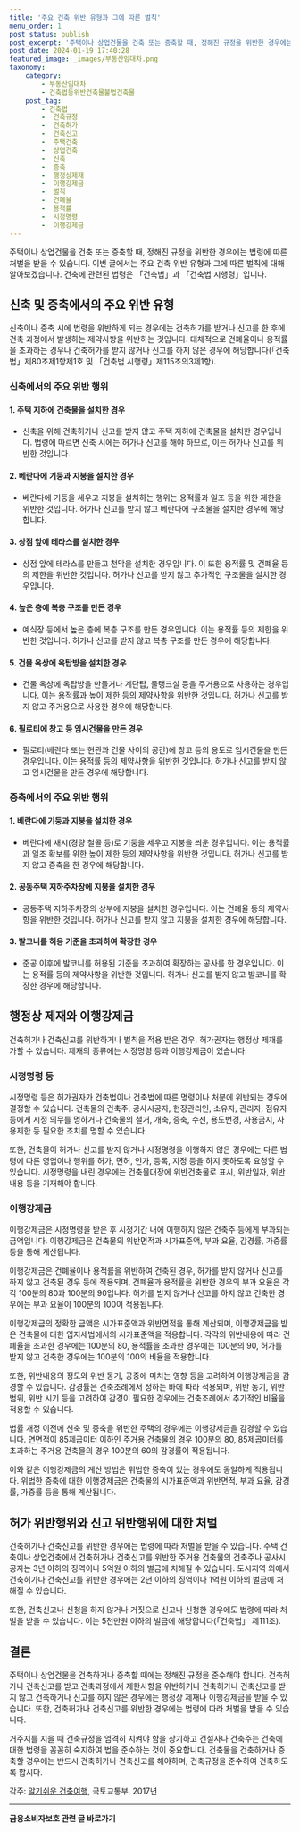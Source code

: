 ```yaml
---
title: '주요 건축 위반 유형과 그에 따른 벌칙'
menu_order: 1
post_status: publish
post_excerpt: '주택이나 상업건물을 건축 또는 증축할 때, 정해진 규정을 위반한 경우에는 법령에 따른 처벌을 받을 수 있습니다. 이번 글에서는 주요 건축 위반 유형과 그에 따른 벌칙에 대해 알아보겠습니다. 건축에 관련된 법령은  건축법 과  건축법 시행령 입니다.'
post_date: 2024-01-19 17:40:28
featured_image: _images/부동산임대차.png
taxonomy:
    category:
        - 부동산임대차
        - 건축법등위반건축물불법건축물
    post_tag:
        - 건축법
        -  건축규정
        -  건축허가
        -  건축신고
        -  주택건축
        -  상업건축
        -  신축
        -  증축
        -  행정상제재
        -  이행강제금
        -  벌칙
        -  건폐율
        -  용적률
        -  시정명령
        -  이행강제금
---
```



주택이나 상업건물을 건축 또는 증축할 때, 정해진 규정을 위반한 경우에는 법령에 따른 처벌을 받을 수 있습니다. 이번 글에서는 주요 건축 위반 유형과 그에 따른 벌칙에 대해 알아보겠습니다. 건축에 관련된 법령은 「건축법」과 「건축법 시행령」입니다.

## 신축 및 증축에서의 주요 위반 유형

신축이나 증축 시에 법령을 위반하게 되는 경우에는 건축허가를 받거나 신고를 한 후에 건축 과정에서 발생하는 제약사항을 위반하는 것입니다. 대체적으로 건폐율이나 용적률을 초과하는 경우나 건축허가를 받지 않거나 신고를 하지 않은 경우에 해당합니다(「건축법」제80조제1항제1호 및 「건축법 시행령」제115조의3제1항).

### 신축에서의 주요 위반 행위

#### 1. 주택 지하에 건축물을 설치한 경우
- 신축을 위해 건축허가나 신고를 받지 않고 주택 지하에 건축물을 설치한 경우입니다. 법령에 따르면 신축 시에는 허가나 신고를 해야 하므로, 이는 허가나 신고를 위반한 것입니다.

#### 2. 베란다에 기둥과 지붕을 설치한 경우
- 베란다에 기둥을 세우고 지붕을 설치하는 행위는 용적률과 일조 등을 위한 제한을 위반한 것입니다. 허가나 신고를 받지 않고 베란다에 구조물을 설치한 경우에 해당합니다.

#### 3. 상점 앞에 테라스를 설치한 경우
- 상점 앞에 테라스를 만들고 천막을 설치한 경우입니다. 이 또한 용적률 및 건폐율 등의 제한을 위반한 것입니다. 허가나 신고를 받지 않고 추가적인 구조물을 설치한 경우입니다.

#### 4. 높은 층에 복층 구조를 만든 경우
- 예식장 등에서 높은 층에 복층 구조를 만든 경우입니다. 이는 용적률 등의 제한을 위반한 것입니다. 허가나 신고를 받지 않고 복층 구조를 만든 경우에 해당합니다.

#### 5. 건물 옥상에 옥탑방을 설치한 경우
- 건물 옥상에 옥탑방을 만들거나 계단탑, 물탱크실 등을 주거용으로 사용하는 경우입니다. 이는 용적률과 높이 제한 등의 제약사항을 위반한 것입니다. 허가나 신고를 받지 않고 주거용으로 사용한 경우에 해당합니다.

#### 6. 필로티에 창고 등 임시건물을 만든 경우
- 필로티(베란다 또는 현관과 건물 사이의 공간)에 창고 등의 용도로 임시건물을 만든 경우입니다. 이는 용적률 등의 제약사항을 위반한 것입니다. 허가나 신고를 받지 않고 임시건물을 만든 경우에 해당합니다.

### 증축에서의 주요 위반 행위

#### 1. 베란다에 기둥과 지붕을 설치한 경우
- 베란다에 새시(경량 철골 등)로 기둥을 세우고 지붕을 씌운 경우입니다. 이는 용적률과 일조 확보를 위한 높이 제한 등의 제약사항을 위반한 것입니다. 허가나 신고를 받지 않고 증축을 한 경우에 해당합니다.

#### 2. 공동주택 지하주차장에 지붕을 설치한 경우
- 공동주택 지하주차장의 상부에 지붕을 설치한 경우입니다. 이는 건폐율 등의 제약사항을 위반한 것입니다. 허가나 신고를 받지 않고 지붕을 설치한 경우에 해당합니다.

#### 3. 발코니를 허용 기준을 초과하여 확장한 경우
- 준공 이후에 발코니를 허용된 기준을 초과하여 확장하는 공사를 한 경우입니다. 이는 용적률 등의 제약사항을 위반한 것입니다. 허가나 신고를 받지 않고 발코니를 확장한 경우에 해당합니다.

## 행정상 제재와 이행강제금

건축허가나 건축신고를 위반하거나 벌칙을 적용 받은 경우, 허가권자는 행정상 제재를 가할 수 있습니다. 제재의 종류에는 시정명령 등과 이행강제금이 있습니다.

### 시정명령 등

시정명령 등은 허가권자가 건축법이나 건축법에 따른 명령이나 처분에 위반되는 경우에 결정할 수 있습니다. 건축물의 건축주, 공사시공자, 현장관리인, 소유자, 관리자, 점유자 등에게 시정 의무를 명하거나 건축물의 철거, 개축, 증축, 수선, 용도변경, 사용금지, 사용제한 등 필요한 조치를 명할 수 있습니다.

또한, 건축물이 허가나 신고를 받지 않거나 시정명령을 이행하지 않은 경우에는 다른 법령에 따른 영업이나 행위를 허가, 면허, 인가, 등록, 지정 등을 하지 못하도록 요청할 수 있습니다. 시정명령을 내린 경우에는 건축물대장에 위반건축물로 표시, 위반일자, 위반내용 등을 기재해야 합니다.

### 이행강제금

이행강제금은 시정명령을 받은 후 시정기간 내에 이행하지 않은 건축주 등에게 부과되는 금액입니다. 이행강제금은 건축물의 위반면적과 시가표준액, 부과 요율, 감경률, 가중률 등을 통해 계산됩니다.

이행강제금은 건폐율이나 용적률을 위반하여 건축된 경우, 허가를 받지 않거나 신고를 하지 않고 건축된 경우 등에 적용되며, 건폐율과 용적률을 위반한 경우의 부과 요율은 각각 100분의 80과 100분의 90입니다. 허가를 받지 않거나 신고를 하지 않고 건축한 경우에는 부과 요율이 100분의 100이 적용됩니다.

이행강제금의 정확한 금액은 시가표준액과 위반면적을 통해 계산되며, 이행강제금을 받은 건축물에 대한 입지세법에서의 시가표준액을 적용합니다. 각각의 위반내용에 따라 건폐율을 초과한 경우에는 100분의 80, 용적률을 초과한 경우에는 100분의 90, 허가를 받지 않고 건축한 경우에는 100분의 100의 비율을 적용합니다.

또한, 위반내용의 정도와 위반 동기, 공중에 미치는 영향 등을 고려하여 이행강제금을 감경할 수 있습니다. 감경률은 건축조례에서 정하는 바에 따라 적용되며, 위반 동기, 위반 범위, 위반 시기 등을 고려하여 감경이 필요한 경우에는 건축조례에서 추가적인 비율을 적용할 수 있습니다.

법률 개정 이전에 신축 및 증축을 위반한 주택의 경우에는 이행강제금을 감경할 수 있습니다. 연면적이 85제곱미터 이하인 주거용 건축물의 경우 100분의 80, 85제곱미터를 초과하는 주거용 건축물의 경우 100분의 60의 감경률이 적용됩니다.

이와 같은 이행강제금의 계산 방법은 위법한 증축이 있는 경우에도 동일하게 적용됩니다. 위법한 증축에 대한 이행강제금은 건축물의 시가표준액과 위반면적, 부과 요율, 감경률, 가중률 등을 통해 계산됩니다.

## 허가 위반행위와 신고 위반행위에 대한 처벌

건축허가나 건축신고를 위반한 경우에는 법령에 따라 처벌을 받을 수 있습니다. 주택 건축이나 상업건축에서 건축허가나 건축신고를 위반한 주거용 건축물의 건축주나 공사시공자는 3년 이하의 징역이나 5억원 이하의 벌금에 처해질 수 있습니다. 도시지역 외에서 건축허가나 건축신고를 위반한 경우에는 2년 이하의 징역이나 1억원 이하의 벌금에 처해질 수 있습니다.

또한, 건축신고나 신청을 하지 않거나 거짓으로 신고나 신청한 경우에도 법령에 따라 처벌을 받을 수 있습니다. 이는 5천만원 이하의 벌금에 해당합니다(「건축법」 제111조).

## 결론

주택이나 상업건물을 건축하거나 증축할 때에는 정해진 규정을 준수해야 합니다. 건축허가나 건축신고를 받고 건축과정에서 제한사항을 위반하거나 건축허가나 건축신고를 받지 않고 건축하거나 신고를 하지 않은 경우에는 행정상 제재나 이행강제금을 받을 수 있습니다. 또한, 건축허가나 건축신고를 위반한 경우에는 법령에 따라 처벌을 받을 수 있습니다.

거주지를 지을 때 건축규정을 엄격히 지켜야 함을 상기하고 건설사나 건축주는 건축에 대한 법령을 꼼꼼히 숙지하여 법을 준수하는 것이 중요합니다. 건축물을 건축하거나 증축할 경우에는 반드시 건축허가나 건축신고를 해야하며, 건축규정을 준수하여 건축하도록 합시다.

각주: [알기쉬운 건축여행](https://www.easylaw.go.kr), 국토교통부, 2017년
<!-- wp:separator -->
<hr class="wp-block-separator has-alpha-channel-opacity"/>
<!-- /wp:separator -->

<!-- wp:group {"backgroundColor":"base","layout":{"type":"constrained"}} -->
<div class="wp-block-group has-base-background-color has-background"><!-- wp:paragraph {"align":"center","fontSize":"medium"} -->
<p class="has-text-align-center has-large-font-size"><strong>금융소비자보호 관련 글 바로가기</strong></p>
<!-- /wp:paragraph -->


<!-- wp:latest-posts
{"categories":[{"id":12706,"count":19,"description":"","link":"https://uknowlaw.com/category/%ea%b8%88%ec%9c%b5%ec%86%8c%eb%b9%84%ec%9e%90%eb%b3%b4%ed%98%b8/","name":"금융소비자보호","slug":"금융소비자보호","taxonomy":"category","parent":0,"meta":[],"_links":{"self":[{"href":"https://uknowlaw.com/wp-json/wp/v2/categories/12706"}],"collection":[{"href":"https://uknowlaw.com/wp-json/wp/v2/categories"}],"about":[{"href":"https://uknowlaw.com/wp-json/wp/v2/taxonomies/category"}],"wp:post_type":[{"href":"https://uknowlaw.com/wp-json/wp/v2/posts?categories=12706"}],"curies":[{"name":"wp","href":"https://api.w.org/{rel}","templated":true}]}}],"postsToShow":100,"excerptLength":28,"postLayout":"grid","columns":2,"featuredImageAlign":"left","featuredImageSizeSlug":"large","fontSize":"small"} /--></div>
<!-- /wp:group -->